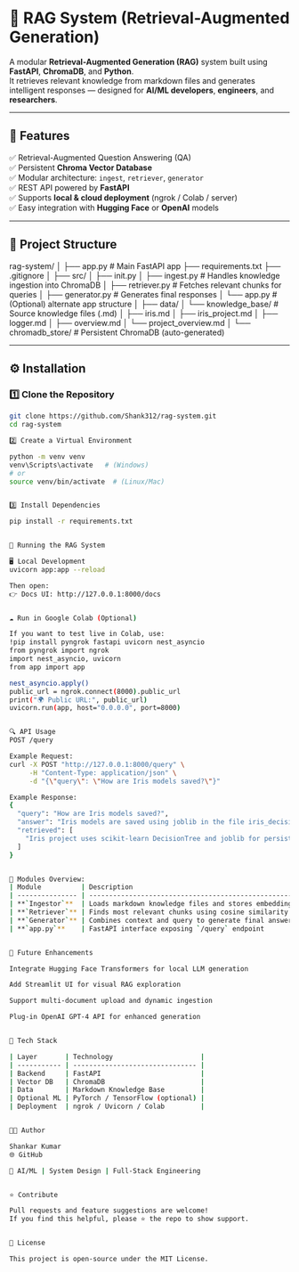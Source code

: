 # 🧠 RAG System (Retrieval-Augmented Generation)

A modular **Retrieval-Augmented Generation (RAG)** system built using **FastAPI**, **ChromaDB**, and **Python**.  
It retrieves relevant knowledge from markdown files and generates intelligent responses — designed for **AI/ML developers**, **engineers**, and **researchers**.

---

## 🚀 Features

✅ Retrieval-Augmented Question Answering (QA)  
✅ Persistent **Chroma Vector Database**  
✅ Modular architecture: `ingest`, `retriever`, `generator`  
✅ REST API powered by **FastAPI**  
✅ Supports **local & cloud deployment** (ngrok / Colab / server)  
✅ Easy integration with **Hugging Face** or **OpenAI** models  

---

## 🧩 Project Structure

rag-system/
│
├── app.py # Main FastAPI app
├── requirements.txt
├── .gitignore
│
├── src/
│ ├── init.py
│ ├── ingest.py # Handles knowledge ingestion into ChromaDB
│ ├── retriever.py # Fetches relevant chunks for queries
│ ├── generator.py # Generates final responses
│ └── app.py # (Optional) alternate app structure
│
├── data/
│ └── knowledge_base/ # Source knowledge files (.md)
│ ├── iris.md
│ ├── iris_project.md
│ ├── logger.md
│ ├── overview.md
│ └── project_overview.md
│
└── chromadb_store/ # Persistent ChromaDB (auto-generated)



---

## ⚙️ Installation

### 1️⃣ Clone the Repository

```bash
git clone https://github.com/Shank312/rag-system.git
cd rag-system

2️⃣ Create a Virtual Environment

python -m venv venv
venv\Scripts\activate   # (Windows)
# or
source venv/bin/activate  # (Linux/Mac)


3️⃣ Install Dependencies

pip install -r requirements.txt


🧠 Running the RAG System

🖥️ Local Development
uvicorn app:app --reload

Then open:
👉 Docs UI: http://127.0.0.1:8000/docs


☁️ Run in Google Colab (Optional)

If you want to test live in Colab, use:
!pip install pyngrok fastapi uvicorn nest_asyncio
from pyngrok import ngrok
import nest_asyncio, uvicorn
from app import app

nest_asyncio.apply()
public_url = ngrok.connect(8000).public_url
print("🌍 Public URL:", public_url)
uvicorn.run(app, host="0.0.0.0", port=8000)


🔍 API Usage
POST /query

Example Request:
curl -X POST "http://127.0.0.1:8000/query" \
     -H "Content-Type: application/json" \
     -d "{\"query\": \"How are Iris models saved?\"}"

Example Response:
{
  "query": "How are Iris models saved?",
  "answer": "Iris models are saved using joblib in the file iris_decision_tree_model.pkl",
  "retrieved": [
    "Iris project uses scikit-learn DecisionTree and joblib for persistence..."
  ]
}


🧱 Modules Overview:
| Module          | Description                                                    |
| --------------- | -------------------------------------------------------------- |
| **`Ingestor`**  | Loads markdown knowledge files and stores embeddings in Chroma |
| **`Retriever`** | Finds most relevant chunks using cosine similarity             |
| **`Generator`** | Combines context and query to generate final answer            |
| **`app.py`**    | FastAPI interface exposing `/query` endpoint                   |


🧠 Future Enhancements

Integrate Hugging Face Transformers for local LLM generation

Add Streamlit UI for visual RAG exploration

Support multi-document upload and dynamic ingestion

Plug-in OpenAI GPT-4 API for enhanced generation


🧰 Tech Stack

| Layer       | Technology                      |
| ----------- | ------------------------------- |
| Backend     | FastAPI                         |
| Vector DB   | ChromaDB                        |
| Data        | Markdown Knowledge Base         |
| Optional ML | PyTorch / TensorFlow (optional) |
| Deployment  | ngrok / Uvicorn / Colab         |


🧑‍💻 Author

Shankar Kumar
🌐 GitHub

📘 AI/ML | System Design | Full-Stack Engineering


⭐ Contribute

Pull requests and feature suggestions are welcome!
If you find this helpful, please ⭐ the repo to show support.


📜 License

This project is open-source under the MIT License.


